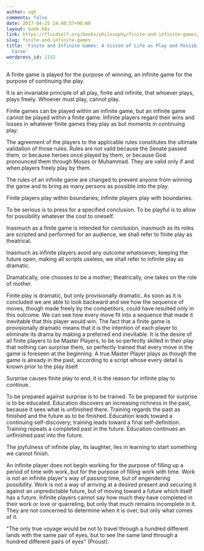 ```yaml
---
author: ugh
comments: false
date: 2017-04-25 14:40:57+00:00
layout: book.hbs
link: https://fluidself.org/books/philosophy/finite-and-infinite-games/
slug: finite-and-infinite-games
title: 'Finite and Infinite Games: A Vision of Life as Play and Possibility - by James
  Carse'
wordpress_id: 1132
---
```


A finite game is played for the purpose of winning, an infinite game for the purpose of continuing the play.

It is an invariable principle of all play, finite and infinite, that whoever plays, plays freely. Whoever must play, cannot play.

Finite games can be played within an infinite game, but an infinite game cannot be played within a finite game. Infinite players regard their wins and losses in whatever finite games they play as but moments in continuing play.

The agreement of the players to the applicable rules constitutes the ultimate validation of those rules. Rules are not valid because the Senate passed them, or because heroes once played by them, or because God pronounced them through Moses or Muhammad. They are valid only if and when players freely play by them.

The rules of an infinite game are changed to prevent anyone from winning the game and to bring as many persons as possible into the play.

Finite players play within boundaries; infinite players play with boundaries.

To be serious is to press for a specified conclusion. To be playful is to allow for possibility whatever the cost to oneself.

Inasmuch as a finite game is intended for conclusion, inasmuch as its roles are scripted and performed for an audience, we shall refer to finite play as theatrical.

Inasmuch as infinite players avoid any outcome whatsoever, keeping the future open, making all scripts useless, we shall refer to infinite play as dramatic.

Dramatically, one chooses to be a mother; theatrically, one takes on the role of mother.

Finite play is dramatic, but only provisionally dramatic. As soon as it is concluded we are able to look backward and see how the sequence of moves, though made freely by the competitors, could have resulted only in this outcome. We can see how every move fit into a sequence that made it inevitable that this player would win. The fact that a finite game is provisionally dramatic means that it is the intention of each player to eliminate its drama by making a preferred end inevitable. It is the desire of all finite players to be Master Players, to be so perfectly skilled in their play that nothing can surprise them, so perfectly trained that every move in the game is foreseen at the beginning. A true Master Player plays as though the game is already in the past, according to a script whose every detail is known prior to the play itself.

Surprise causes finite play to end; it is the reason for infinite play to continue.

To be prepared against surprise is to be trained. To be prepared for surprise is to be educated. Education discovers an increasing richness in the past, because it sees what is unfinished there. Training regards the past as finished and the future as to be finished. Education leads toward a continuing self-discovery; training leads toward a final self-definition. Training repeats a completed past in the future. Education continues an unfinished past into the future.

The joyfulness of infinite play, its laughter, lies in learning to start something we cannot finish.

An infinite player does not begin working for the purpose of filling up a period of time with work, but for the purpose of filling work with time. Work is not an infinite player's way of passing time, but of engendering possibility. Work is not a way of arriving at a desired present and securing it against an unpredictable future, but of moving toward a future which itself has a future. Infinite players cannot say how much they have completed in their work or love or quarreling, but only that much remains incomplete in it. They are not concerned to determine when it is over, but only what comes of it.

"The only true voyage would be not to travel through a hundred different lands with the same pair of eyes, but to see the same land through a hundred different pairs of eyes" (Proust).
